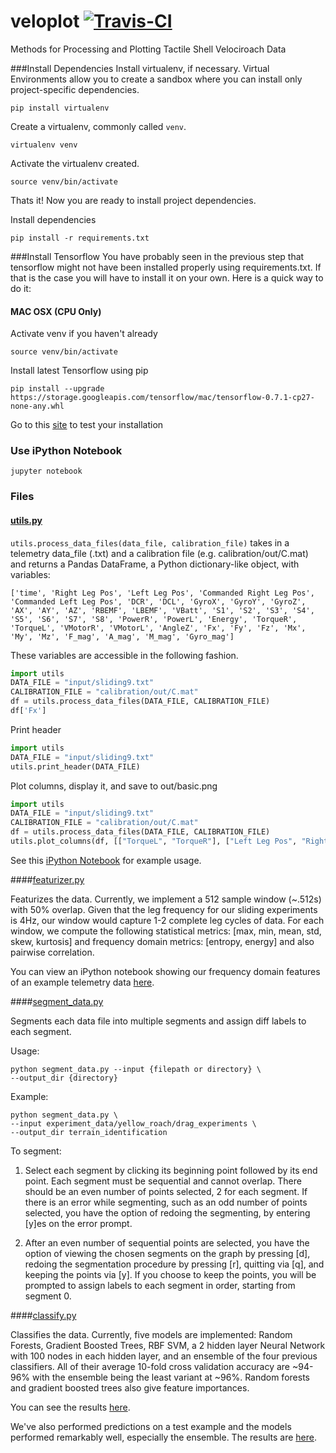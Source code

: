 # veloplot [![Travis-CI](https://travis-ci.org/bsuper/veloplot.svg?branch=master)](https://travis-ci.org/bsuper/veloplot)
Methods for Processing and Plotting Tactile Shell Velociroach Data

###Install Dependencies
Install virtualenv, if necessary. Virtual Environments allow you to create a sandbox where you can install only project-specific dependencies.

`pip install virtualenv`

Create a virtualenv, commonly called `venv`.

`virtualenv venv`

Activate the virtualenv created.

`source venv/bin/activate`

Thats it! Now you are ready to install project dependencies.

Install dependencies

`pip install -r requirements.txt`

###Install Tensorflow
You have probably seen in the previous step that tensorflow might not have been installed properly using requirements.txt. If that is the case you will have to install it on your own. Here is a quick way to do it:

#### MAC OSX (CPU Only)
Activate venv if you haven't already

`source venv/bin/activate`

Install latest Tensorflow using pip

`pip install --upgrade https://storage.googleapis.com/tensorflow/mac/tensorflow-0.7.1-cp27-none-any.whl`

Go to this [site](https://www.tensorflow.org/versions/r0.7/get_started/os_setup.html#test-the-tensorflow-installation) to test your installation

### Use iPython Notebook
`jupyter notebook`

### Files

#### [utils.py](https://github.com/bsuper/veloplot/blob/master/utils.py)
`utils.process_data_files(data_file, calibration_file)` takes in a telemetry data_file (.txt) and a calibration file (e.g. calibration/out/C.mat) and returns a Pandas DataFrame, a Python dictionary-like object, with variables:

`['time', 'Right Leg Pos', 'Left Leg Pos', 'Commanded Right Leg Pos',
       'Commanded Left Leg Pos', 'DCR', 'DCL', 'GyroX', 'GyroY', 'GyroZ',
       'AX', 'AY', 'AZ', 'RBEMF', 'LBEMF', 'VBatt', 'S1', 'S2', 'S3',
       'S4', 'S5', 'S6', 'S7', 'S8', 'PowerR', 'PowerL', 'Energy',
       'TorqueR', 'TorqueL', 'VMotorR', 'VMotorL', 'AngleZ', 'Fx', 'Fy',
       'Fz', 'Mx', 'My', 'Mz', 'F_mag', 'A_mag', 'M_mag', 'Gyro_mag']`

These variables are accessible in the following fashion.

```python
import utils
DATA_FILE = "input/sliding9.txt"
CALIBRATION_FILE = "calibration/out/C.mat"
df = utils.process_data_files(DATA_FILE, CALIBRATION_FILE)
df['Fx']
```

Print header

```python
import utils
DATA_FILE = "input/sliding9.txt"
utils.print_header(DATA_FILE)
```

Plot columns, display it, and save to out/basic.png

```python
import utils
DATA_FILE = "input/sliding9.txt"
CALIBRATION_FILE = "calibration/out/C.mat"
df = utils.process_data_files(DATA_FILE, CALIBRATION_FILE)
utils.plot_columns(df, [["TorqueL", "TorqueR"], ["Left Leg Pos", "Right Leg Pos"], ["RBEMF", "LBEMF"], ["VMotorR", "VMotorL"], ["PowerR", "PowerL"], "VBatt", "AngleZ"], display=True, save_figure=True, output_dir="out/", output_filename="basic.png")
```

See this [iPython Notebook](https://github.com/bsuper/veloplot/blob/master/notebooks/example_plot.ipynb) for example usage.

####[featurizer.py](https://github.com/bsuper/veloplot/blob/master/featurizer.py)

Featurizes the data. Currently, we implement a 512 sample window (~.512s) with 50% overlap. Given that the leg frequency for our sliding experiments is 4Hz, our window would capture 1-2 complete leg cycles of data. For each window, we compute the following statistical metrics: [max, min, mean, std, skew, kurtosis] and frequency domain metrics: [entropy, energy] and also pairwise correlation.

You can view an iPython notebook showing our frequency domain features of an example telemetry data [here](https://github.com/bsuper/veloplot/blob/master/notebooks/disp_freq_domain_features.ipynb).

####[segment_data.py](https://github.com/bsuper/veloplot/blob/master/segment_data.py)

Segments each data file into multiple segments and assign diff labels to each
segment.

Usage:    

    
    python segment_data.py --input {filepath or directory} \
    --output_dir {directory}
    

Example:

    
    python segment_data.py \
    --input experiment_data/yellow_roach/drag_experiments \
    --output_dir terrain_identification
    

To segment:

1. Select each segment by clicking its beginning point followed by its end
point. Each segment must be sequential and cannot overlap. There should be
an even number of points selected, 2 for each segment. If there is an error
while segmenting, such as an odd number of points selected, you have the
option of redoing the segmenting, by entering [y]es on the error prompt.

2. After an even number of sequential points are selected, you have the
option of viewing the chosen segments on the graph by pressing [d], redoing
the segmentation procedure by pressing [r], quitting via [q], and keeping
the points via [y]. If you choose to keep the points, you will be prompted
to assign labels to each segment in order, starting from segment 0.

####[classify.py](https://github.com/bsuper/veloplot/blob/master/classify.py)

Classifies the data. Currently, five models are implemented: Random Forests, Gradient Boosted Trees, RBF SVM, a 2 hidden layer Neural Network with 100 nodes in each hidden layer, and an ensemble of the four previous classifiers. All of their average 10-fold cross validation accuracy are ~94-96% with the ensemble being the least variant at ~96%. Random forests and gradient boosted trees also give feature importances.

You can see the results [here](https://github.com/bsuper/veloplot/blob/master/notebooks/cross_val_scores.ipynb).

We've also performed predictions on a test example and the models performed remarkably well, especially the ensemble. The results are [here](https://github.com/bsuper/veloplot/blob/master/notebooks/predict_test_examples.ipynb).
